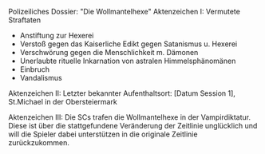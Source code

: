 Polizeiliches Dossier: "Die Wollmantelhexe"
Aktenzeichen I: Vermutete Straftaten
* Anstiftung zur Hexerei
* Verstoß gegen das Kaiserliche Edikt gegen Satanismus u. Hexerei
* Verschwörung gegen die Menschlichkeit m. Dämonen
* Unerlaubte rituelle Inkarnation von astralen Himmelsphänomänen
* Einbruch
* Vandalismus

Aktenzeichen II: Letzter bekannter Aufenthaltsort:
[Datum Session 1], St.Michael in der Obersteiermark

Aktenzeichen III: Die SCs trafen die Wollmantelhexe in der Vampirdiktatur. Diese ist über die stattgefundene Veränderung der Zeitlinie unglücklich und will die Spieler dabei unterstützen in die originale Zeitlinie zurückzukommen. 
